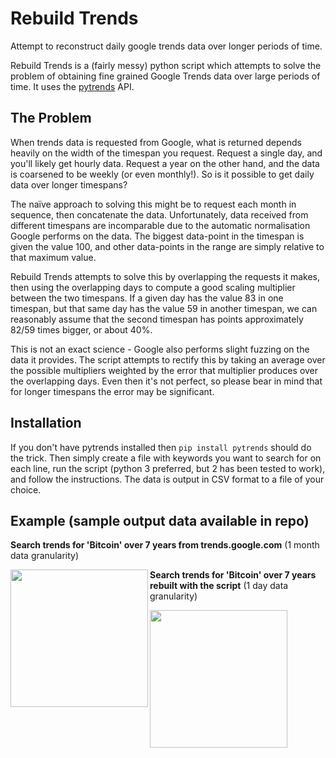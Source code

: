 Rebuild Trends
====

Attempt to reconstruct daily google trends data over longer periods of time.

Rebuild Trends is a (fairly messy) python script which attempts to solve the problem of obtaining fine grained Google Trends data over large periods of time. It uses the [pytrends](https://github.com/GeneralMills/pytrends) API.

The Problem
----------------------------------------

 When trends data is requested from Google, what is returned depends heavily on the width of the timespan you request. Request a single day, and you'll likely get hourly data. Request a year on the other hand, and the data is coarsened to be weekly (or even monthly!). So is it possible to get daily data over longer timespans?

 The naïve approach to solving this might be to request each month in sequence, then concatenate the data. Unfortunately, data received from different timespans are incomparable due to the automatic normalisation Google performs on the data. The biggest data-point in the timespan is given the value 100, and other data-points in the range are simply relative to that maximum value.
 
 Rebuild Trends attempts to solve this by overlapping the requests it makes, then using the overlapping days to compute a good scaling multiplier between the two timespans. If a given day has the value 83 in one timespan, but that same day has the value 59 in another timespan, we can reasonably assume that the second timespan has points approximately 82/59 times bigger, or about 40%.
 
 This is not an exact science - Google also performs slight fuzzing on the data it provides. The script attempts to rectify this by taking an average over the possible multipliers weighted by the error that multiplier produces over the overlapping days. Even then it's not perfect, so please bear in mind that for longer timespans the error may be significant.
 
Installation
----------------------------------------

 If you don't have pytrends installed then `pip install pytrends` should do the trick. Then simply create a file with keywords you want to search for on each line, run the script (python 3 preferred, but 2 has been tested to work), and follow the instructions. The data is output in CSV format to a file of your choice.
 
Example (sample output data available in repo)
----------------------------------------

 **Search trends for 'Bitcoin' over 7 years from trends.google.com** (1 month data granularity)
 
 <img align="left" height="220" src="https://i.imgur.com/XDAKFjx.png" />
 
 **Search trends for 'Bitcoin' over 7 years rebuilt with the script** (1 day data granularity)
 
 <img align="left" height="220" src="https://i.imgur.com/XgdGbnA.png" />